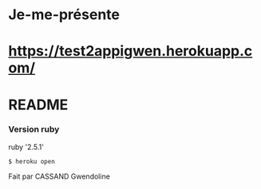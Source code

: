 # Je-me-présente
# https://test2appigwen.herokuapp.com/

# README

### Version ruby


ruby '2.5.1'


```
$ heroku open
```

Fait par CASSAND Gwendoline
